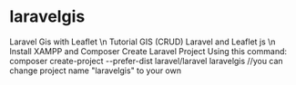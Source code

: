 # laravelgis
 Laravel Gis with Leaflet \n
Tutorial GIS (CRUD) Laravel and Leaflet js \n
Install XAMPP and Composer
Create Laravel Project Using this command: composer create-project --prefer-dist laravel/laravel laravelgis //you can change project name "laravelgis" to your own 
